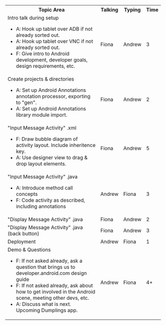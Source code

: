 <table>
<tr>
<th>Topic Area</th>
<th>Talking</th>
<th>Typing</th>
<th>Time</th>
</tr>
<tr>
<td>
Intro talk during setup
<ul>
<li>A: Hook up tablet over ADB if not already sorted out.</li>
<li>A: Hook up tablet over VNC if not already sorted out.</li>
<li>F: Give intro to Android development, developer goals, design requirements, etc.</li>
</ul>
</td>
<td>Fiona</td>
<td>Andrew</td>
<td>3</td>
</tr>
<tr>
<td>
Create projects & directories
<ul>
<li>A: Set up Android Annotations annotation processor, exporting to "gen".</li>
<li>A: Set up Android Annotations library module import.</li>
</ul>
</td>
<td>Fiona</td>
<td>Andrew</td>
<td>2</td>
</tr>
<tr>
<td>
"Input Message Activity" .xml
<ul>
<li>F: Draw bubble diagram of activity layout. Include inheritence key.</li>
<li>A: Use designer view to drag & drop layout elements.</li>
</ul>
</td>
<td>Fiona</td>
<td>Andrew</td>
<td>5</td>
</tr>
<tr>
<td>
"Input Message Activity" .java
<ul>
<li>A: Introduce method call concepts</li>
<li>F: Code activity as described, including annotations</li>
</ul>
</td>
<td>Andrew</td>
<td>Fiona</td>
<td>3</td>
</tr>
<tr>
<td>
"Display Message Activity" .java
</td>
<td>Fiona</td>
<td>Andrew</td>
<td>2</td>
</tr>
<tr>
<td>
"Display Message Activity" .java (back button)
</td>
<td>Fiona</td>
<td>Andrew</td>
<td>3</td>
</tr>
<tr>
<td>
Deployment
</td>
<td>Andrew</td>
<td>Fiona</td>
<td>1</td>
</tr>
<tr>
<td>
Demo & Questions
<ul>
<li>F: If not asked already, ask a question that brings us to developer.android.com design guide</li>
<li>F: If not asked already, ask about how to get involved in the Android scene, meeting other devs, etc.</li>
<li>A: Discuss what is next. Upcoming Dumplings app.</li>
</ul>
</td>
<td>Andrew</td>
<td>Fiona</td>
<td>4+</td>
</tr>
</table>

